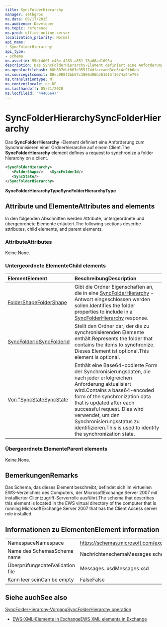 ```yaml
---
title: SyncFolderHierarchy
manager: sethgros
ms.date: 09/17/2015
ms.audience: Developer
ms.topic: reference
ms.prod: office-online-server
localization_priority: Normal
api_name:
- SyncFolderHierarchy
api_type:
- schema
ms.assetid: 55df4d01-e48e-4263-a851-78a66ad1093a
description: Das SyncFolderHierarchy-Element definiert eine Anforderung zum Synchronisieren einer Ordnerhierarchie auf einem Client.
ms.openlocfilehash: 68b607dbf603e955f74dfaccadd3ce6c4c9fb6ab
ms.sourcegitcommit: 88ec988f2bb67c1866d06b361615f3674a24e795
ms.translationtype: MT
ms.contentlocale: de-DE
ms.lasthandoff: 05/31/2020
ms.locfileid: "44466647"
---
```

# <a name="syncfolderhierarchy"></a><span data-ttu-id="32af2-103">SyncFolderHierarchy</span><span class="sxs-lookup"><span data-stu-id="32af2-103">SyncFolderHierarchy</span></span>

<span data-ttu-id="32af2-104">Das **SyncFolderHierarchy** -Element definiert eine Anforderung zum Synchronisieren einer Ordnerhierarchie auf einem Client.</span><span class="sxs-lookup"><span data-stu-id="32af2-104">The **SyncFolderHierarchy** element defines a request to synchronize a folder hierarchy on a client.</span></span> 
  
```xml
<SyncFolderHierarchy>
   <FolderShape/>   <SyncFolderId/>
   <SyncState/>
</SyncFolderHierarchy>
```

 <span data-ttu-id="32af2-105">**SyncFolderHierarchyType**</span><span class="sxs-lookup"><span data-stu-id="32af2-105">**SyncFolderHierarchyType**</span></span>
## <a name="attributes-and-elements"></a><span data-ttu-id="32af2-106">Attribute und Elemente</span><span class="sxs-lookup"><span data-stu-id="32af2-106">Attributes and elements</span></span>

<span data-ttu-id="32af2-107">In den folgenden Abschnitten werden Attribute, untergeordnete und übergeordnete Elemente erläutert.</span><span class="sxs-lookup"><span data-stu-id="32af2-107">The following sections describe attributes, child elements, and parent elements.</span></span>
  
### <a name="attributes"></a><span data-ttu-id="32af2-108">Attribute</span><span class="sxs-lookup"><span data-stu-id="32af2-108">Attributes</span></span>

<span data-ttu-id="32af2-109">Keine.</span><span class="sxs-lookup"><span data-stu-id="32af2-109">None.</span></span>
  
### <a name="child-elements"></a><span data-ttu-id="32af2-110">Untergeordnete Elemente</span><span class="sxs-lookup"><span data-stu-id="32af2-110">Child elements</span></span>

|<span data-ttu-id="32af2-111">**Element**</span><span class="sxs-lookup"><span data-stu-id="32af2-111">**Element**</span></span>|<span data-ttu-id="32af2-112">**Beschreibung**</span><span class="sxs-lookup"><span data-stu-id="32af2-112">**Description**</span></span>|
|:-----|:-----|
|[<span data-ttu-id="32af2-113">FolderShape</span><span class="sxs-lookup"><span data-stu-id="32af2-113">FolderShape</span></span>](foldershape.md) <br/> |<span data-ttu-id="32af2-114">Gibt die Ordner Eigenschaften an, die in eine [SyncFolderHierarchy](syncfolderhierarchy.md) -Antwort eingeschlossen werden sollen.</span><span class="sxs-lookup"><span data-stu-id="32af2-114">Identifies the folder properties to include in a [SyncFolderHierarchy](syncfolderhierarchy.md) response.</span></span>  <br/> |
|[<span data-ttu-id="32af2-115">SyncFolderId</span><span class="sxs-lookup"><span data-stu-id="32af2-115">SyncFolderId</span></span>](syncfolderid.md) <br/> |<span data-ttu-id="32af2-116">Stellt den Ordner dar, der die zu synchronisierenden Elemente enthält.</span><span class="sxs-lookup"><span data-stu-id="32af2-116">Represents the folder that contains the items to synchronize.</span></span> <span data-ttu-id="32af2-117">Dieses Element ist optional.</span><span class="sxs-lookup"><span data-stu-id="32af2-117">This element is optional.</span></span>  <br/> |
|[<span data-ttu-id="32af2-118">Von "SyncState</span><span class="sxs-lookup"><span data-stu-id="32af2-118">SyncState</span></span>](syncstate-ex15websvcsotherref.md) <br/> |<span data-ttu-id="32af2-119">Enthält eine Base64-codierte Form der Synchronisierungsdaten, die nach jeder erfolgreichen Anforderung aktualisiert wird.</span><span class="sxs-lookup"><span data-stu-id="32af2-119">Contains a base64-encoded form of the synchronization data that is updated after each successful request.</span></span> <span data-ttu-id="32af2-120">Dies wird verwendet, um den Synchronisierungsstatus zu identifizieren.</span><span class="sxs-lookup"><span data-stu-id="32af2-120">This is used to identify the synchronization state.</span></span>  <br/> |
   
### <a name="parent-elements"></a><span data-ttu-id="32af2-121">Übergeordnete Elemente</span><span class="sxs-lookup"><span data-stu-id="32af2-121">Parent elements</span></span>

<span data-ttu-id="32af2-122">Keine.</span><span class="sxs-lookup"><span data-stu-id="32af2-122">None.</span></span>
  
## <a name="remarks"></a><span data-ttu-id="32af2-123">Bemerkungen</span><span class="sxs-lookup"><span data-stu-id="32af2-123">Remarks</span></span>

<span data-ttu-id="32af2-124">Das Schema, das dieses Element beschreibt, befindet sich im virtuellen EWS-Verzeichnis des Computers, der MicrosoftExchange Server 2007 mit installierter Clientzugriff-Serverrolle ausführt.</span><span class="sxs-lookup"><span data-stu-id="32af2-124">The schema that describes this element is located in the EWS virtual directory of the computer that is running MicrosoftExchange Server 2007 that has the Client Access server role installed.</span></span>
  
## <a name="element-information"></a><span data-ttu-id="32af2-125">Informationen zu Elementen</span><span class="sxs-lookup"><span data-stu-id="32af2-125">Element information</span></span>

|||
|:-----|:-----|
|<span data-ttu-id="32af2-126">Namespace</span><span class="sxs-lookup"><span data-stu-id="32af2-126">Namespace</span></span>  <br/> |https://schemas.microsoft.com/exchange/services/2006/messages  <br/> |
|<span data-ttu-id="32af2-127">Name des Schemas</span><span class="sxs-lookup"><span data-stu-id="32af2-127">Schema name</span></span>  <br/> |<span data-ttu-id="32af2-128">Nachrichtenschema</span><span class="sxs-lookup"><span data-stu-id="32af2-128">Messages schema</span></span>  <br/> |
|<span data-ttu-id="32af2-129">Überprüfungsdatei</span><span class="sxs-lookup"><span data-stu-id="32af2-129">Validation file</span></span>  <br/> |<span data-ttu-id="32af2-130">Messages. xsd</span><span class="sxs-lookup"><span data-stu-id="32af2-130">Messages.xsd</span></span>  <br/> |
|<span data-ttu-id="32af2-131">Kann leer sein</span><span class="sxs-lookup"><span data-stu-id="32af2-131">Can be empty</span></span>  <br/> |<span data-ttu-id="32af2-132">False</span><span class="sxs-lookup"><span data-stu-id="32af2-132">False</span></span>  <br/> |
   
## <a name="see-also"></a><span data-ttu-id="32af2-133">Siehe auch</span><span class="sxs-lookup"><span data-stu-id="32af2-133">See also</span></span>



[<span data-ttu-id="32af2-134">SyncFolderHierarchy-Vorgang</span><span class="sxs-lookup"><span data-stu-id="32af2-134">SyncFolderHierarchy operation</span></span>](syncfolderhierarchy-operation.md)


- [<span data-ttu-id="32af2-135">EWS-XML-Elemente in Exchange</span><span class="sxs-lookup"><span data-stu-id="32af2-135">EWS XML elements in Exchange</span></span>](ews-xml-elements-in-exchange.md)

